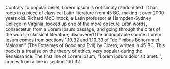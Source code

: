 Contrary to popular belief, Lorem Ipsum is not simply random text.
 It has roots in a piece of classical Latin literature from 45 BC, making it over
  2000 years old. Richard McClintock, a Latin professor at Hampden-Sydney College
  in Virginia, looked up one of the more obscure Latin words, consectetur, 
  from a Lorem Ipsum passage, and going through the cites of the word 
  in classical literature, discovered the undoubtable source. Lorem Ipsum comes
   from sections 1.10.32 and 1.10.33 of "de Finibus Bonorum et Malorum"
    (The Extremes of Good and Evil) by Cicero, written in 45 BC. 
    This book is a treatise on the theory of ethics, 
    very popular during the Renaissance. 
    The first line of Lorem Ipsum, "Lorem ipsum dolor sit amet..", 
     comes from a line in section 1.10.32.